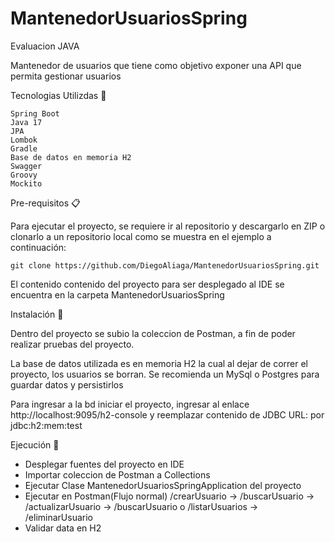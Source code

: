 # MantenedorUsuariosSpring
Evaluacion JAVA

Mantenedor de usuarios que tiene como objetivo exponer una API que permita gestionar usuarios

Tecnologias Utilizdas 🚀

    Spring Boot
    Java 17
    JPA
    Lombok
    Gradle
    Base de datos en memoria H2
    Swagger
    Groovy
    Mockito

Pre-requisitos 📋

Para ejecutar el proyecto, se requiere ir al repositorio y descargarlo en ZIP o clonarlo a un repositorio local como se muestra en el ejemplo a continuación:


    git clone https://github.com/DiegoAliaga/MantenedorUsuariosSpring.git

El contenido contenido del proyecto para ser desplegado al IDE se encuentra en la carpeta MantenedorUsuariosSpring

Instalación 🔧

Dentro del proyecto se subio la coleccion de Postman, a fin de poder realizar pruebas del proyecto.

La base de datos utilizada es en memoria H2 la cual al dejar de correr el proyecto, los usuarios se borran. Se recomienda un MySql o Postgres para guardar datos y persistirlos

Para ingresar a la bd iniciar el proyecto, ingresar al enlace http://localhost:9095/h2-console y reemplazar contenido de JDBC URL: por jdbc:h2:mem:test

Ejecución 🔧

- Desplegar fuentes del proyecto en IDE
- Importar coleccion de Postman a Collections
- Ejecutar Clase MantenedorUsuariosSpringApplication del proyecto
- Ejecutar en Postman(Flujo normal) /crearUsuario -> /buscarUsuario -> /actualizarUsuario -> /buscarUsuario o /listarUsuarios -> /eliminarUsuario
- Validar data en H2

  

